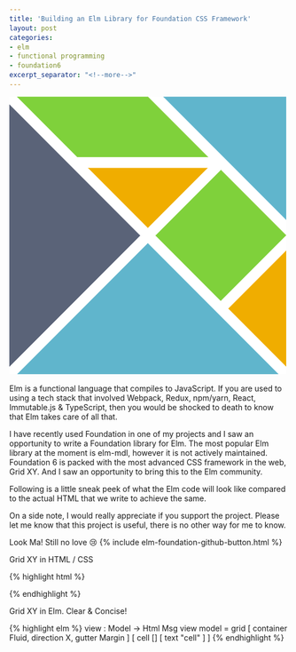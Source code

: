 ```yaml
---
title: 'Building an Elm Library for Foundation CSS Framework'
layout: post
categories:
- elm
- functional programming
- foundation6
excerpt_separator: "<!--more-->"
---
```


![Elm Logo](/public/elm.png)

<!--more-->

Elm is a functional language that compiles to JavaScript. If you are used to using a tech stack that involved Webpack, 
Redux, npm/yarn, React, Immutable.js & TypeScript, then you would be shocked to death to know that Elm takes care of all
that.

I have recently used Foundation in one of my projects and I saw an opportunity to write a Foundation library for Elm. The most 
popular Elm library at the moment is elm-mdl, however it is not actively maintained. Foundation 6 is packed with the most
advanced CSS framework in the web, Grid XY. And I saw an opportunity to bring this to the Elm community.

Following is a little sneak peek of what the Elm code will look like compared to the actual HTML that we write to
achieve the same.  

On a side note, I would really appreciate if you support the project. Please let me know that this project is
useful, there is no other way for me to know. 

Look Ma! Still no love :cry:
{% include elm-foundation-github-button.html %}

Grid XY in HTML / CSS

{% highlight html %}
<div class="container fluid">
    <div class="grid-x margin-x">
        <div class="cell">
            <!-- Hello Elm! -->
        </div>
    </div>
</div>
{% endhighlight %}

Grid XY in Elm. Clear & Concise!

{% highlight elm %}
view : Model -> Html Msg
view model =
            grid
                [ container Fluid, direction X, gutter Margin ]
                [ cell [] [ text "cell" ] ]
{% endhighlight %}

